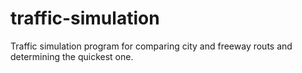 # traffic-simulation
Traffic simulation program for comparing city and freeway routs and determining the quickest one.
